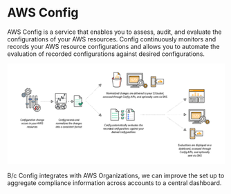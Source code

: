 # AWS Config

AWS Config is a service that enables you to assess, audit, and evaluate the configurations of your AWS resources. Config continuously monitors and records your AWS resource configurations and allows you to automate the evaluation of recorded configurations against desired configurations.

![Fig. 1 AWS Config Overview](../../img/config/fig01.png)

B/c Config integrates with AWS Organizations, we can improve the set up to aggregate compliance information across accounts to a central dashboard.
